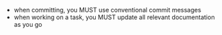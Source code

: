 - when committing, you MUST use conventional commit messages
- when working on a task, you MUST update all relevant documentation as you go